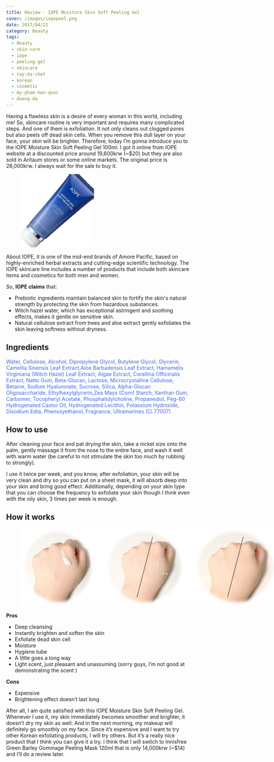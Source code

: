 ```yaml
---
title: Review - IOPE Moisture Skin Soft Peeling Gel
cover: /images/iopepeel.png
date: 2017/04/21
category: Beauty
tags:
  - Beauty
  - skin-care
  - iope
  - peeling-gel
  - skincare
  - tay-da-chet
  - korean
  - cosmetic
  - my-pham-han-quoc
  - duong-da
---
```


Having a flawless skin is a desire of every woman in this world, including me! So, skincare routine is very important and requires many complicated steps. And one of them is exfoliation. It not only cleans out clogged pores but also peels off dead skin cells. When you remove this dull layer on your face, your skin will be brighter. Therefore, today I’m gonna introduce you to the IOPE Moisture Skin Soft Peeling Gel 100ml. I got it online from IOPE website at a discounted price around 19,600krw (~$20) but they are also sold in Aritaum stores or some online markets. The original price is 28,000krw. I always wait for the sale to buy it.


<figure style="width: 200px" class="align-center">
  <img src="./iopepeeling-1.png" alt="">
  <figcaption></figcaption>
</figure>

About IOPE, it is one of the mid-end brands of Amore Pacific, based on highly-enriched herbal extracts and cutting-edge scientific technology. The IOPE skincare line includes a number of products that include both skincare items and cosmetics for both men and women.


So, **IOPE claims** that:

  * Prebiotic ingredients maintain balanced skin to fortify the skin's natural strength by protecting the skin from hazardous substances.
  * Witch hazel water, which has exceptional astringent and soothing effects, makes it gentle on sensitive skin.
  * Natural cellulose extract from trees and aloe extract gently exfoliates the skin leaving softness without dryness.


## Ingredients

<span style="color:royalblue"> Water, Cellulose, Alcohol, Dipropylene Glycol, Butylene Glycol, Glycerin, Camellia Sinensis Leaf Extract,Aloe Barbadensis Leaf Extract, Hamamelis Virginiana (Witch Hazel) Leaf Extract, Algae Extract, Corallina Officinalis Extract, Natto Gum, Beta-Glucan, Lactose, Microcrystalline Cellulose, Betaine, Sodium Hyaluronate, Sucrose, Silica, Alpha-Glucan Oligosaccharide, Ethylhexylglycerin,Zea Mays (Corn) Starch, Xanthan Gum, Carbomer, Tocopheryl Acetate, Phosphatidylcholine, Propanediol, Peg-60 Hydrogenated Castor Oil, Hydrogenated Lecithin, Potassium Hydroxide, Disodium Edta, Phenoxyethanol, Fragrance, Ultramarines (Ci 77007) </span>


## How to use

After cleaning your face and pat drying the skin, take a nickel size onto the palm, gently massage it from the nose to the entire face, and wash it well with warm water (be careful to not stimulate the skin too much by rubbing to strongly).


I use it twice per week, and you know, after exfoliation, your skin will be very clean and dry so you can put on a sheet mask, it will absorb deep into your skin and bring good effect. Additionally, depending on your skin type that you can choose the frequency to exfoliate your skin though I think even with the oily skin, 3 times per week is enough.


## How it works

<figure style="width: 700px" class="align-center">
  <img src="./iopepeeling-2.png" alt="">
  <figcaption></figcaption>
</figure>

**Pros**
  * Deep cleansing
  * Instantly brighten and soften the skin
  * Exfoliate dead skin cell
  * Moisture
  * Hygiene tube
  * A little goes a long way
  * Light scent, just pleasant and unassuming (sorry guys, I’m not good at demonstrating the scent )

**Cons**
  * Expensive
  * Brightening effect doesn’t last long

After all, I am quite satisfied with this IOPE Moisture Skin Soft Peeling Gel. Whenever I use it, my skin immediately becomes smoother and brighter, it doesn’t dry my skin as well. And in the next morning, my makeup will definitely go smoothly on my face. Since it’s expensive and I want to try other Korean exfoliating products, I will try others. But it’s a really nice product that I think you can give it a try. I think that I will switch to Innisfree Green Barley Gommage Peeling Mask 120ml that is only 14,000krw (~$14) and I’ll do a review later.
